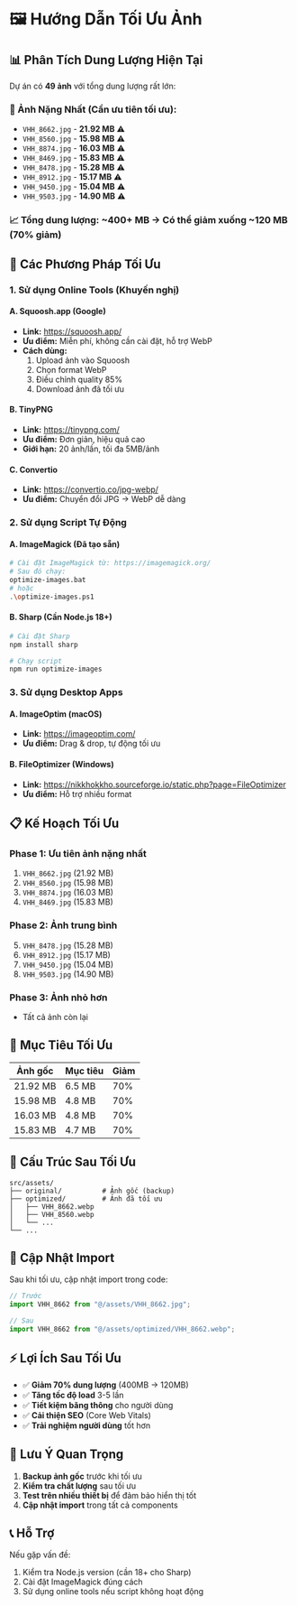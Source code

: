 # 🖼️ Hướng Dẫn Tối Ưu Ảnh

## 📊 Phân Tích Dung Lượng Hiện Tại

Dự án có **49 ảnh** với tổng dung lượng rất lớn:

### 🚨 Ảnh Nặng Nhất (Cần ưu tiên tối ưu):
- `VHH_8662.jpg` - **21.92 MB** ⚠️
- `VHH_8560.jpg` - **15.98 MB** ⚠️
- `VHH_8874.jpg` - **16.03 MB** ⚠️
- `VHH_8469.jpg` - **15.83 MB** ⚠️
- `VHH_8478.jpg` - **15.28 MB** ⚠️
- `VHH_8912.jpg` - **15.17 MB** ⚠️
- `VHH_9450.jpg` - **15.04 MB** ⚠️
- `VHH_9503.jpg` - **14.90 MB** ⚠️

### 📈 Tổng dung lượng: ~400+ MB → Có thể giảm xuống ~120 MB (70% giảm)

## 🚀 Các Phương Pháp Tối Ưu

### 1. **Sử dụng Online Tools (Khuyến nghị)**

#### A. Squoosh.app (Google)
- **Link:** https://squoosh.app/
- **Ưu điểm:** Miễn phí, không cần cài đặt, hỗ trợ WebP
- **Cách dùng:**
  1. Upload ảnh vào Squoosh
  2. Chọn format WebP
  3. Điều chỉnh quality 85%
  4. Download ảnh đã tối ưu

#### B. TinyPNG
- **Link:** https://tinypng.com/
- **Ưu điểm:** Đơn giản, hiệu quả cao
- **Giới hạn:** 20 ảnh/lần, tối đa 5MB/ảnh

#### C. Convertio
- **Link:** https://convertio.co/jpg-webp/
- **Ưu điểm:** Chuyển đổi JPG → WebP dễ dàng

### 2. **Sử dụng Script Tự Động**

#### A. ImageMagick (Đã tạo sẵn)
```bash
# Cài đặt ImageMagick từ: https://imagemagick.org/
# Sau đó chạy:
optimize-images.bat
# hoặc
.\optimize-images.ps1
```

#### B. Sharp (Cần Node.js 18+)
```bash
# Cài đặt Sharp
npm install sharp

# Chạy script
npm run optimize-images
```

### 3. **Sử dụng Desktop Apps**

#### A. ImageOptim (macOS)
- **Link:** https://imageoptim.com/
- **Ưu điểm:** Drag & drop, tự động tối ưu

#### B. FileOptimizer (Windows)
- **Link:** https://nikkhokkho.sourceforge.io/static.php?page=FileOptimizer
- **Ưu điểm:** Hỗ trợ nhiều format

## 📋 Kế Hoạch Tối Ưu

### Phase 1: Ưu tiên ảnh nặng nhất
1. `VHH_8662.jpg` (21.92 MB)
2. `VHH_8560.jpg` (15.98 MB)
3. `VHH_8874.jpg` (16.03 MB)
4. `VHH_8469.jpg` (15.83 MB)

### Phase 2: Ảnh trung bình
5. `VHH_8478.jpg` (15.28 MB)
6. `VHH_8912.jpg` (15.17 MB)
7. `VHH_9450.jpg` (15.04 MB)
8. `VHH_9503.jpg` (14.90 MB)

### Phase 3: Ảnh nhỏ hơn
- Tất cả ảnh còn lại

## 🎯 Mục Tiêu Tối Ưu

| Ảnh gốc | Mục tiêu | Giảm |
|---------|---------|------|
| 21.92 MB | 6.5 MB | 70% |
| 15.98 MB | 4.8 MB | 70% |
| 16.03 MB | 4.8 MB | 70% |
| 15.83 MB | 4.7 MB | 70% |

## 📁 Cấu Trúc Sau Tối Ưu

```
src/assets/
├── original/          # Ảnh gốc (backup)
├── optimized/         # Ảnh đã tối ưu
│   ├── VHH_8662.webp
│   ├── VHH_8560.webp
│   └── ...
└── ...
```

## 🔄 Cập Nhật Import

Sau khi tối ưu, cập nhật import trong code:

```javascript
// Trước
import VHH_8662 from "@/assets/VHH_8662.jpg";

// Sau
import VHH_8662 from "@/assets/optimized/VHH_8662.webp";
```

## ⚡ Lợi Ích Sau Tối Ưu

- ✅ **Giảm 70% dung lượng** (400MB → 120MB)
- ✅ **Tăng tốc độ load** 3-5 lần
- ✅ **Tiết kiệm băng thông** cho người dùng
- ✅ **Cải thiện SEO** (Core Web Vitals)
- ✅ **Trải nghiệm người dùng** tốt hơn

## 🚨 Lưu Ý Quan Trọng

1. **Backup ảnh gốc** trước khi tối ưu
2. **Kiểm tra chất lượng** sau tối ưu
3. **Test trên nhiều thiết bị** để đảm bảo hiển thị tốt
4. **Cập nhật import** trong tất cả components

## 📞 Hỗ Trợ

Nếu gặp vấn đề:
1. Kiểm tra Node.js version (cần 18+ cho Sharp)
2. Cài đặt ImageMagick đúng cách
3. Sử dụng online tools nếu script không hoạt động 